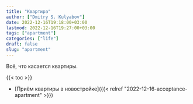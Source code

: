 ```yaml
---
title: "Квартира"
author: ["Dmitry S. Kulyabov"]
date: 2022-12-16T19:18:00+03:00
lastmod: 2022-12-16T19:27:00+03:00
tags: ["apartment"]
categories: ["life"]
draft: false
slug: "apartment"
---
```


Всё, что касается квартиры.

<!--more-->

{{< toc >}}

-   [Приём квартиры в новостройке]({{< relref "2022-12-16-acceptance-apartment" >}})
